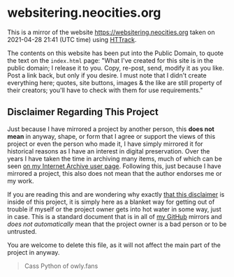 # websitering.neocities.org

This is a mirror of the website https://websitering.neocities.org taken on 2021-04-28 21:41 (UTC time) using [HTTrack](https://en.wikipedia.org/wiki/HTTrack).

The contents on this website has been put into the Public Domain, to quote the text on the `index.html` page: "What I've created for this site is in the public domain; I release it to you. Copy, re-post, send, modify it as you like. Post a link back, but only if you desire. I must note that I didn't create everything here; quotes, site buttons, images & the like are still property of their creators; you'll have to check with them for use requirements."

## Disclaimer Regarding This Project
Just because I have mirrored a project by another person, this **does not mean** in anyway, shape, or form that I agree or support the views of this project or even the person who made it, I have simply mirrored it for historical reasons as I have an interest in digital preservation. Over the years I have taken the time in archiving many items, much of which can be seen [on my Internet Archive user page](https://archive.org/details/@14jammar). Following this, just because I have mirrored a project, this also does not mean that the author endorses me or my work.

If you are reading this and are wondering why exactly [that this disclaimer](https://github.com/DynTylluan/disclaimer) is inside of this project, it is simply here as a blanket way for getting out of trouble if myself or the project owner gets into hot water in some way, just in case. This is a standard document that is in all of [my GitHub](https://github.com/DynTylluan/) mirrors and _does not automatically_ mean that the project owner is a bad person or to be untrusted.

You are welcome to delete this file, as it will not affect the main part of the project in anyway.

> Cass Python of owly.fans